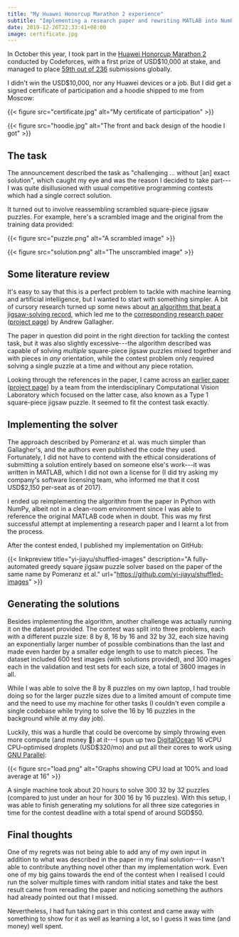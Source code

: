 ```yaml
---
title: "My Huawei Honorcup Marathon 2 experience"
subtitle: "Implementing a research paper and rewriting MATLAB into NumPy"
date: 2019-12-26T22:33:41+08:00
image: certificate.jpg
---
```


In October this year, I took part in the [Huawei Honorcup Marathon
2](https://codeforces.com/blog/entry/70047) conducted by Codeforces, with a
first prize of USD$10,000 at stake, and managed to place [59th out of
236](https://codeforces.com/contest/1235/standings#p28543385) submissions
globally.

I didn't win the USD$10,000, nor any Huawei devices or a job. But I did get a
signed certificate of participation and a hoodie shipped to me from Moscow:

{{< figure src="certificate.jpg" alt="My certificate of participation" >}}

{{< figure src="hoodie.jpg" alt="The front and back design of the hoodie I got" >}}

## The task

The announcement described the task as "challenging ... without [an] exact
solution", which caught my eye and was the reason I decided to take part---I was
quite disillusioned with usual competitive programming contests which had a
single correct solution.

It turned out to involve reassembling scrambled square-piece jigsaw puzzles. For
example, here's a scrambled image and the original from the training data
provided:

{{< figure src="puzzle.png" alt="A scrambled image" >}}

{{< figure src="solution.png" alt="The unscrambled image" >}}

## Some literature review

It's easy to say that this is a perfect problem to tackle with machine learning
and artificial intelligence, but I wanted to start with something simpler. A bit
of cursory research turned up some news about [an algorithm that beat a
jigsaw-solving
record](https://www.newscientist.com/article/dn21922-algorithm-beats-jigsaw-solving-record/),
which led me to the [corresponding research
paper](http://chenlab.ece.cornell.edu/people/Andy/Andy_files/Gallagher_cvpr2012_puzzleAssembly.pdf)
([project
page](http://chenlab.ece.cornell.edu/people/Andy/research/puzzlePage.html)) by
Andrew Gallagher.

The paper in question did point in the right direction for tackling the contest
task, but it was also slightly excessive---the algorithm described was capable
of solving *multiple* square-piece jigsaw puzzles mixed together and with pieces
in *any* orientation, while the contest problem only required solving a single
puzzle at a time and without any piece rotation.

Looking through the references in the paper, I came across an [earlier
paper](https://www.cs.bgu.ac.il/~ben-shahar/Publications/2011-Pomeranz_Shemesh_and_Ben_Shahar-A_Fully_Automated_Greedy_Square_Jigsaw_Puzzle_Solver.pdf)
([project page](http://icvl.cs.bgu.ac.il/automatic-jigsaw-puzzle-solving/)) by a
team from the interdisciplinary Computational Vision Laboratory which focused on
the latter case, also known as a Type 1 square-piece jigsaw puzzle. It seemed to
fit the contest task exactly.

## Implementing the solver

The approach described by Pomeranz et al. was much simpler than Gallagher's, and
the authors even published the code they used. Fortunately, I did not have to
contend with the ethical considerations of submitting a solution entirely based
on someone else's work---it was written in MATLAB, which I did not own a license
for (I did try asking my company's software licensing team, who informed me that
it cost USD$2,150 per-seat as of 2017).

I ended up reimplementing the algorithm from the paper in Python with NumPy,
albeit not in a clean-room environment since I was able to reference the
original MATLAB code when in doubt. This was my first successful attempt at
implementing a research paper and I learnt a lot from the process.

After the contest ended, I published my implementation on GitHub:

{{< linkpreview title="yi-jiayu/shuffled-images"
description="A fully-automated greedy square jigsaw puzzle solver based on the paper of the same name by Pomeranz et al."
url="https://github.com/yi-jiayu/shuffled-images" >}}

## Generating the solutions

Besides implementing the algorithm, another challenge was actually running it on
the dataset provided. The contest was split into three problems, each with a
different puzzle size: 8 by 8, 16 by 16 and 32 by 32, each size having an
exponentially larger number of possible combinations than the last and made even
harder by a smaller edge length to use to match pieces. The dataset included 600
test images (with solutions provided), and 300 images each in the validation and
test sets for each size, a total of 3600 images in all.

While I was able to solve the 8 by 8 puzzles on my own laptop, I had trouble
doing so for the larger puzzle sizes due to a limited amount of compute time and
the need to use my machine for other tasks (I couldn't even compile a single
codebase while trying to solve the 16 by 16 puzzles in the background while at
my day job).

Luckily, this was a hurdle that could be overcome by simply throwing even more
compute (and money 💸) at it---I spun up two
[DigitalOcean](https://www.digitalocean.com/) 16 vCPU CPU-optimised droplets
(USD$320/mo) and put all their cores to work using [GNU
Parallel](https://www.gnu.org/software/parallel/):

{{< figure src="load.png" alt="Graphs showing CPU load at 100% and load average at 16" >}}

A single machine took about 20 hours to solve 300 32 by 32 puzzles (compared to
just under an hour for 300 16 by 16 puzzles). With this setup, I was able to
finish generating my solutions for all three size categories in time for the
contest deadline with a total spend of around SGD$50.

## Final thoughts

One of my regrets was not being able to add any of my own input in addition to
what was described in the paper in my final solution---I wasn't able to
contribute anything novel other than my implementation work. Even one of my big
gains towards the end of the contest when I realised I could run the solver
multiple times with random initial states and take the best result came from
rereading the paper and noticing something the authors had already pointed out
that I missed.

Nevertheless, I had fun taking part in this contest and came away with something
to show for it as well as learning a lot, so I guess it was time (and money)
well spent.
